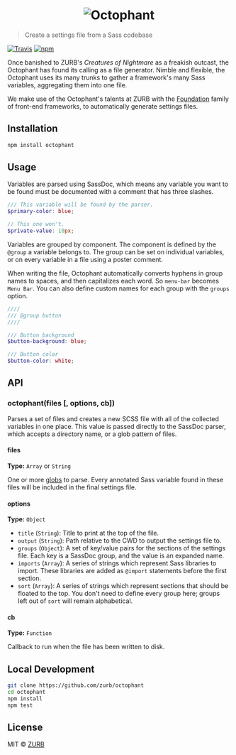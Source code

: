 <h1 align="center">
  <img src="https://raw.githubusercontent.com/zurb/octophant/master/assets/octophant.jpg" alt="Octophant">
</h1>

> Create a settings file from a Sass codebase

[![Travis](https://travis-ci.org/zurb/octophant.svg?branch=master)](https://travis-ci.org/zurb/octophant) [![npm](https://img.shields.io/npm/v/paint-by-number.svg?maxAge=2592000)](https://www.npmjs.com/package/octophant)

Once banished to ZURB's *Creatures of Nightmare* as a freakish outcast, the Octophant has found its calling as a file generator. Nimble and flexible, the Octophant uses its many trunks to gather a framework's many Sass variables, aggregating them into one file.

We make use of the Octophant's talents at ZURB with the [Foundation](http://foundation.zurb.com) family of front-end frameworks, to automatically generate settings files.

## Installation

```bash
npm install octophant
```

## Usage

Variables are parsed using SassDoc, which means any variable you want to be found must be documented with a comment that has three slashes.

```scss
/// This variable will be found by the parser.
$primary-color: blue;

// This one won't.
$private-value: 10px;
```

Variables are grouped by component. The component is defined by the `@group` a variable belongs to. The group can be set on individual variables, or on every variable in a file using a poster comment.

When writing the file, Octophant automatically converts hyphens in group names to spaces, and then capitalizes each word. So `menu-bar` becomes `Menu Bar`. You can also define custom names for each group with the `groups` option.

```scss
////
/// @group button
////

/// Button background
$button-background: blue;

/// Button color
$button-color: white;
```

## API

### octophant(files [, options, cb])

Parses a set of files and creates a new SCSS file with all of the collected variables in one place. This value is passed directly to the SassDoc parser, which accepts a directory name, or a glob pattern of files.

#### files

**Type:** `Array` or `String`

One or more [globs](https://github.com/isaacs/node-glob) to parse. Every annotated Sass variable found in these files will be included in the final settings file.

#### options

**Type:** `Object`

- `title` (`String`): Title to print at the top of the file.
- `output` (`String`): Path relative to the CWD to output the settings file to.
- `groups` (`Object`): A set of key/value pairs for the sections of the settings file. Each key is a SassDoc group, and the value is an expanded name.
- `imports` (`Array`): A series of strings which represent Sass libraries to import. These libraries are added as `@import` statements before the first section.
- `sort` (`Array`): A series of strings which represent sections that should be floated to the top. You don't need to define every group here; groups left out of `sort` will remain alphabetical.

#### cb

**Type:** `Function`

Callback to run when the file has been written to disk.

## Local Development

```bash
git clone https://github.com/zurb/octophant
cd octophant
npm install
npm test
```

## License

MIT &copy; [ZURB](http://zurb.com)
